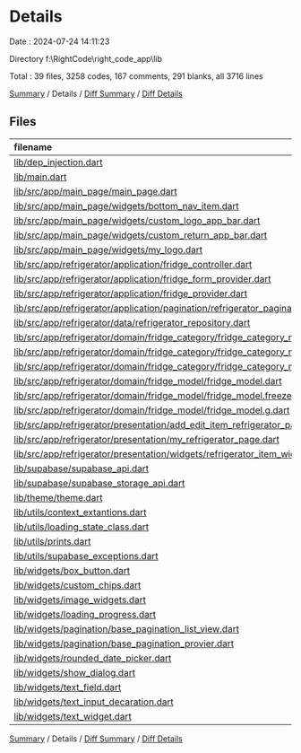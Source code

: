 # Details

Date : 2024-07-24 14:11:23

Directory f:\\RightCode\\right_code_app\\lib

Total : 39 files,  3258 codes, 167 comments, 291 blanks, all 3716 lines

[Summary](results.md) / Details / [Diff Summary](diff.md) / [Diff Details](diff-details.md)

## Files
| filename | language | code | comment | blank | total |
| :--- | :--- | ---: | ---: | ---: | ---: |
| [lib/dep_injection.dart](/lib/dep_injection.dart) | Dart | 13 | 6 | 8 | 27 |
| [lib/main.dart](/lib/main.dart) | Dart | 30 | 0 | 6 | 36 |
| [lib/src/app/main_page/main_page.dart](/lib/src/app/main_page/main_page.dart) | Dart | 103 | 1 | 6 | 110 |
| [lib/src/app/main_page/widgets/bottom_nav_item.dart](/lib/src/app/main_page/widgets/bottom_nav_item.dart) | Dart | 48 | 2 | 6 | 56 |
| [lib/src/app/main_page/widgets/custom_logo_app_bar.dart](/lib/src/app/main_page/widgets/custom_logo_app_bar.dart) | Dart | 20 | 0 | 3 | 23 |
| [lib/src/app/main_page/widgets/custom_return_app_bar.dart](/lib/src/app/main_page/widgets/custom_return_app_bar.dart) | Dart | 35 | 0 | 3 | 38 |
| [lib/src/app/main_page/widgets/my_logo.dart](/lib/src/app/main_page/widgets/my_logo.dart) | Dart | 6 | 0 | 2 | 8 |
| [lib/src/app/refrigerator/application/fridge_controller.dart](/lib/src/app/refrigerator/application/fridge_controller.dart) | Dart | 146 | 5 | 14 | 165 |
| [lib/src/app/refrigerator/application/fridge_form_provider.dart](/lib/src/app/refrigerator/application/fridge_form_provider.dart) | Dart | 26 | 0 | 2 | 28 |
| [lib/src/app/refrigerator/application/fridge_provider.dart](/lib/src/app/refrigerator/application/fridge_provider.dart) | Dart | 11 | 1 | 3 | 15 |
| [lib/src/app/refrigerator/application/pagination/refrigerator_pagination_provider.dart](/lib/src/app/refrigerator/application/pagination/refrigerator_pagination_provider.dart) | Dart | 87 | 9 | 16 | 112 |
| [lib/src/app/refrigerator/data/refrigerator_repository.dart](/lib/src/app/refrigerator/data/refrigerator_repository.dart) | Dart | 97 | 0 | 14 | 111 |
| [lib/src/app/refrigerator/domain/fridge_category/fridge_category_model.dart](/lib/src/app/refrigerator/domain/fridge_category/fridge_category_model.dart) | Dart | 12 | 0 | 4 | 16 |
| [lib/src/app/refrigerator/domain/fridge_category/fridge_category_model.freezed.dart](/lib/src/app/refrigerator/domain/fridge_category/fridge_category_model.freezed.dart) | Dart | 130 | 15 | 26 | 171 |
| [lib/src/app/refrigerator/domain/fridge_category/fridge_category_model.g.dart](/lib/src/app/refrigerator/domain/fridge_category/fridge_category_model.g.dart) | Dart | 13 | 4 | 5 | 22 |
| [lib/src/app/refrigerator/domain/fridge_model/fridge_model.dart](/lib/src/app/refrigerator/domain/fridge_model/fridge_model.dart) | Dart | 21 | 0 | 4 | 25 |
| [lib/src/app/refrigerator/domain/fridge_model/fridge_model.freezed.dart](/lib/src/app/refrigerator/domain/fridge_model/fridge_model.freezed.dart) | Dart | 322 | 15 | 26 | 363 |
| [lib/src/app/refrigerator/domain/fridge_model/fridge_model.g.dart](/lib/src/app/refrigerator/domain/fridge_model/fridge_model.g.dart) | Dart | 27 | 4 | 5 | 36 |
| [lib/src/app/refrigerator/presentation/add_edit_item_refrigerator_page.dart](/lib/src/app/refrigerator/presentation/add_edit_item_refrigerator_page.dart) | Dart | 346 | 6 | 10 | 362 |
| [lib/src/app/refrigerator/presentation/my_refrigerator_page.dart](/lib/src/app/refrigerator/presentation/my_refrigerator_page.dart) | Dart | 148 | 0 | 6 | 154 |
| [lib/src/app/refrigerator/presentation/widgets/refrigerator_item_widget.dart](/lib/src/app/refrigerator/presentation/widgets/refrigerator_item_widget.dart) | Dart | 126 | 0 | 3 | 129 |
| [lib/supabase/supabase_api.dart](/lib/supabase/supabase_api.dart) | Dart | 5 | 0 | 1 | 6 |
| [lib/supabase/supabase_storage_api.dart](/lib/supabase/supabase_storage_api.dart) | Dart | 42 | 68 | 5 | 115 |
| [lib/theme/theme.dart](/lib/theme/theme.dart) | Dart | 305 | 6 | 17 | 328 |
| [lib/utils/context_extantions.dart](/lib/utils/context_extantions.dart) | Dart | 5 | 0 | 2 | 7 |
| [lib/utils/loading_state_class.dart](/lib/utils/loading_state_class.dart) | Dart | 29 | 2 | 5 | 36 |
| [lib/utils/prints.dart](/lib/utils/prints.dart) | Dart | 31 | 0 | 7 | 38 |
| [lib/utils/supabase_exceptions.dart](/lib/utils/supabase_exceptions.dart) | Dart | 76 | 1 | 5 | 82 |
| [lib/widgets/box_button.dart](/lib/widgets/box_button.dart) | Dart | 163 | 7 | 13 | 183 |
| [lib/widgets/custom_chips.dart](/lib/widgets/custom_chips.dart) | Dart | 37 | 0 | 3 | 40 |
| [lib/widgets/image_widgets.dart](/lib/widgets/image_widgets.dart) | Dart | 77 | 0 | 5 | 82 |
| [lib/widgets/loading_progress.dart](/lib/widgets/loading_progress.dart) | Dart | 22 | 0 | 3 | 25 |
| [lib/widgets/pagination/base_pagination_list_view.dart](/lib/widgets/pagination/base_pagination_list_view.dart) | Dart | 66 | 0 | 5 | 71 |
| [lib/widgets/pagination/base_pagination_provier.dart](/lib/widgets/pagination/base_pagination_provier.dart) | Dart | 151 | 2 | 22 | 175 |
| [lib/widgets/rounded_date_picker.dart](/lib/widgets/rounded_date_picker.dart) | Dart | 25 | 0 | 2 | 27 |
| [lib/widgets/show_dialog.dart](/lib/widgets/show_dialog.dart) | Dart | 192 | 10 | 8 | 210 |
| [lib/widgets/text_field.dart](/lib/widgets/text_field.dart) | Dart | 168 | 3 | 7 | 178 |
| [lib/widgets/text_input_decaration.dart](/lib/widgets/text_input_decaration.dart) | Dart | 39 | 0 | 2 | 41 |
| [lib/widgets/text_widget.dart](/lib/widgets/text_widget.dart) | Dart | 58 | 0 | 7 | 65 |

[Summary](results.md) / Details / [Diff Summary](diff.md) / [Diff Details](diff-details.md)